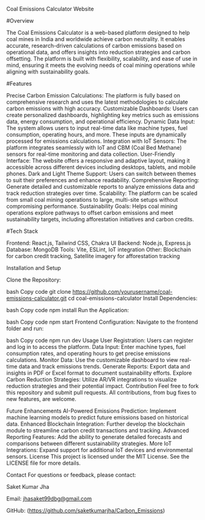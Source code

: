 Coal Emissions Calculator Website


#Overview

The Coal Emissions Calculator is a web-based platform designed to help coal mines in India and worldwide achieve carbon neutrality. It enables accurate, research-driven calculations of carbon emissions based on operational data, and offers insights into reduction strategies and carbon offsetting. The platform is built with flexibility, scalability, and ease of use in mind, ensuring it meets the evolving needs of coal mining operations while aligning with sustainability goals.

#Features

Precise Carbon Emission Calculations: The platform is fully based on comprehensive research and uses the latest methodologies to calculate carbon emissions with high accuracy.
Customizable Dashboards: Users can create personalized dashboards, highlighting key metrics such as emissions data, energy consumption, and operational efficiency.
Dynamic Data Input: The system allows users to input real-time data like machine types, fuel consumption, operating hours, and more. These inputs are dynamically processed for emissions calculations.
Integration with IoT Sensors: The platform integrates seamlessly with IoT and CBM (Coal Bed Methane) sensors for real-time monitoring and data collection.
User-Friendly Interface: The website offers a responsive and adaptive layout, making it accessible across different devices including desktops, tablets, and mobile phones.
Dark and Light Theme Support: Users can switch between themes to suit their preferences and enhance readability.
Comprehensive Reporting: Generate detailed and customizable reports to analyze emissions data and track reduction strategies over time.
Scalability: The platform can be scaled from small coal mining operations to large, multi-site setups without compromising performance.
Sustainability Goals: Helps coal mining operations explore pathways to offset carbon emissions and meet sustainability targets, including afforestation initiatives and carbon credits.

#Tech Stack

Frontend: React.js, Tailwind CSS, Chakra UI
Backend: Node.js, Express.js
Database: MongoDB
Tools: Vite, ESLint, IoT integration
Other: Blockchain for carbon credit tracking, Satellite imagery for afforestation tracking

Installation and Setup

Clone the Repository:

bash
Copy code
git clone https://github.com/yourusername/coal-emissions-calculator.git
cd coal-emissions-calculator
Install Dependencies:

bash
Copy code
npm install
Run the Application:

bash
Copy code
npm start
Frontend Configuration: Navigate to the frontend folder and run:

bash
Copy code
npm run dev
Usage
User Registration: Users can register and log in to access the platform.
Data Input: Enter machine types, fuel consumption rates, and operating hours to get precise emissions calculations.
Monitor Data: Use the customizable dashboard to view real-time data and track emissions trends.
Generate Reports: Export data and insights in PDF or Excel format to document sustainability efforts.
Explore Carbon Reduction Strategies: Utilize AR/VR integrations to visualize reduction strategies and their potential impact.
Contribution
Feel free to fork this repository and submit pull requests. All contributions, from bug fixes to new features, are welcome.

Future Enhancements
AI-Powered Emissions Prediction: Implement machine learning models to predict future emissions based on historical data.
Enhanced Blockchain Integration: Further develop the blockchain module to streamline carbon credit transactions and tracking.
Advanced Reporting Features: Add the ability to generate detailed forecasts and comparisons between different sustainability strategies.
More IoT Integrations: Expand support for additional IoT devices and environmental sensors.
License
This project is licensed under the MIT License. See the LICENSE file for more details.

Contact
For questions or feedback, please contact:

Saket Kumar Jha

Email: jhasaket99dbg@gmail.com

GitHub: (https://github.com/saketkumarjha/Carbon_Emissions)
